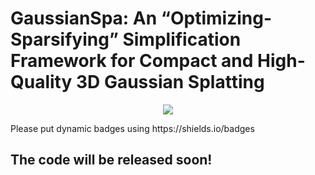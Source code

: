 # GaussianSpa: An “Optimizing-Sparsifying” Simplification Framework for Compact and High-Quality 3D Gaussian Splatting
<p align="center">
<a href="https://gaussianspa.github.io/"><img src="https://img.shields.io/badge/Project-Page-048C3D"></a>
</p>
Please put dynamic badges using https://shields.io/badges

## The code will be released soon!

